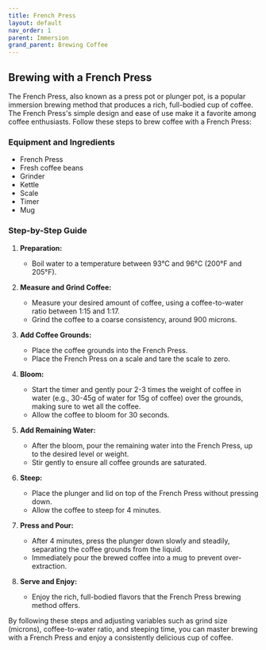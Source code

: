 ```yaml
---
title: French Press
layout: default
nav_order: 1
parent: Immersion
grand_parent: Brewing Coffee
---
```


## Brewing with a French Press

The French Press, also known as a press pot or plunger pot, is a popular immersion brewing method that produces a rich, full-bodied cup of coffee. The French Press's simple design and ease of use make it a favorite among coffee enthusiasts. Follow these steps to brew coffee with a French Press:

### Equipment and Ingredients

- French Press
- Fresh coffee beans
- Grinder
- Kettle
- Scale
- Timer
- Mug

### Step-by-Step Guide

1. **Preparation:**
   - Boil water to a temperature between 93°C and 96°C (200°F and 205°F).

2. **Measure and Grind Coffee:**
   - Measure your desired amount of coffee, using a coffee-to-water ratio between 1:15 and 1:17.
   - Grind the coffee to a coarse consistency, around 900 microns.

3. **Add Coffee Grounds:**
   - Place the coffee grounds into the French Press.
   - Place the French Press on a scale and tare the scale to zero.

4. **Bloom:**
   - Start the timer and gently pour 2-3 times the weight of coffee in water (e.g., 30-45g of water for 15g of coffee) over the grounds, making sure to wet all the coffee.
   - Allow the coffee to bloom for 30 seconds.

5. **Add Remaining Water:**
   - After the bloom, pour the remaining water into the French Press, up to the desired level or weight.
   - Stir gently to ensure all coffee grounds are saturated.

6. **Steep:**
   - Place the plunger and lid on top of the French Press without pressing down.
   - Allow the coffee to steep for 4 minutes.

7. **Press and Pour:**
   - After 4 minutes, press the plunger down slowly and steadily, separating the coffee grounds from the liquid.
   - Immediately pour the brewed coffee into a mug to prevent over-extraction.

8. **Serve and Enjoy:**
   - Enjoy the rich, full-bodied flavors that the French Press brewing method offers.

By following these steps and adjusting variables such as grind size (microns), coffee-to-water ratio, and steeping time, you can master brewing with a French Press and enjoy a consistently delicious cup of coffee.

